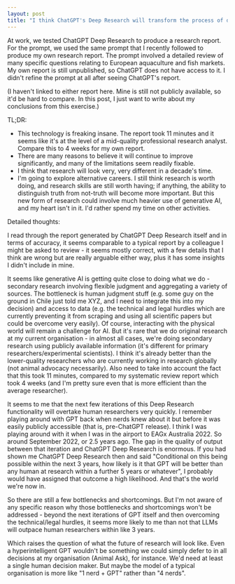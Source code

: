 ```yaml
---
layout: post
title: "I think ChatGPT's Deep Research will transform the process of doing secondary research"
---
```


At work, we tested ChatGPT Deep Research to produce a research report. For the prompt, we used the same prompt that I recently followed to produce my own research report. The prompt involved a detailed review of many specific questions relating to European aquaculture and fish markets. My own report is still unpublished, so ChatGPT does not have access to it. I didn't refine the prompt at all after seeing ChatGPT's report.  

(I haven't linked to either report here. Mine is still not publicly available, so it'd be hard to compare. In this post, I just want to write about my conclusions from this exercise.)  

TL;DR:
- This technology is freaking insane. The report took 11 minutes and it seems like it's at the level of a mid-quality professional research analyst. Compare this to 4 weeks for my own report.
- There are many reasons to believe it will continue to improve significantly, and many of the limitations seem readily fixable.
- I think that research will look very, very different in a decade's time.
- I'm going to explore alternative careers. I still think research is worth doing, and research skills are still worth having; if anything, the ability to distinguish truth from not-truth will become more important. But this new form of research could involve much heavier use of generative AI, and my heart isn't in it. I'd rather spend my time on other activities.

Detailed thoughts:

I read through the report generated by ChatGPT Deep Research itself and in terms of accuracy, it seems comparable to a typical report by a colleague I might be asked to review - it seems mostly correct, with a few details that I think are wrong but are really arguable either way, plus it has some insights I didn't include in mine.

It seems like generative AI is getting quite close to doing what we do - secondary research involving flexible judgment and aggregating a variety of sources. The bottleneck is human judgment stuff (e.g. some guy on the ground in Chile just told me XYZ, and I need to integrate this into my decision) and access to data (e.g. the technical and legal hurdles which are currently preventing it from scraping and using all scientific papers but could be overcome very easily). Of course, interacting with the physical world will remain a challenge for AI. But it's rare that we do original research at my current organisation - in almost all cases, we're doing secondary research using publicly available information (it's different for primary researchers/experimental scientists). I think it's already better than the lower-quality researchers who are currently working in research globally (not animal advocacy necessarily). Also need to take into account the fact that this took 11 minutes, compared to my systematic review report which took 4 weeks (and I'm pretty sure even that is more efficient than the average researcher).

It seems to me that the next few iterations of this Deep Research functionality will overtake human researchers very quickly. I remember playing around with GPT back when nerds knew about it but before it was easily publicly accessible (that is, pre-ChatGPT release). I think I was playing around with it when I was in the airport to EAGx Australia 2022. So around September 2022, or 2.5 years ago. The gap in the quality of output between that iteration and ChatGPT Deep Research is enormous. If you had shown me ChatGPT Deep Research then and said "Conditional on this being possible within the next 3 years, how likely is it that GPT will be better than any human at research within a further 5 years or whatever", I probably would have assigned that outcome a high likelihood. And that's the world we're now in.

So there are still a few bottlenecks and shortcomings. But I'm not aware of any specific reason why those bottlenecks and shortcomings won't be addressed - beyond the next iterations of GPT itself and then overcoming the technical/legal hurdles, it seems more likely to me than not that LLMs will outpace human researchers within like 3 years.

Which raises the question of what the future of research will look like. Even a hyperintelligent GPT wouldn't be something we could simply defer to in all decisions at my organisation (Animal Ask), for instance. We'd need at least a single human decision maker. But maybe the model of a typical organisation is more like "1 nerd + GPT" rather than "4 nerds".
